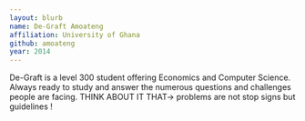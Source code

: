 ```yaml
---
layout: blurb
name: De-Graft Amoateng
affiliation: University of Ghana
github: amoateng
year: 2014
---
```

De-Graft is a level 300  student offering Economics and  Computer Science.   Always ready to study and answer the numerous questions and challenges people are facing. THINK ABOUT IT THAT->
problems are not stop signs but guidelines !
